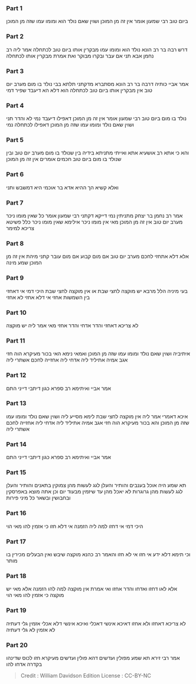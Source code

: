 
### Part 1
ביום טוב רבי שמעון אומר אין זה מן המוכן ושוין שאם נולד הוא ומומו עמו שזה מן המוכן 

### Part 2
דרש רבה בר רב הונא נולד הוא ומומו עמו מבקרין אותו ביום טוב לכתחלה אמר ליה רב נחמן אבא תני אם עבר ובקרו מבוקר ואת אמרת מבקרין אותו לכתחלה 

### Part 3
אמר אביי כותיה דרבה בר רב הונא מסתברא מדקתני תלתא בבי נולד בו מום מערב יום טוב אין מבקרין אותו ביום טוב לכתחלה הוא דלא הא דיעבד שפיר דמי 

### Part 4
נולד בו מום ביום טוב רבי שמעון אומר אין זה מן המוכן דאפילו דיעבד נמי לא והדר תני ושוין שאם נולד ומומו עמו שזה מן המוכן דאפילו לכתחלה נמי 

### Part 5
והא כי אתא רב אושעיא אתא ואייתי מתניתא בידיה בין שנולד בו מום מערב יום טוב ובין שנולד בו מום ביום טוב חכמים אומרים אין זה מן המוכן 

### Part 6
ואלא קשיא הך ההיא אדא בר אוכמי היא דמשבש ותני

### Part 7
אמר רב נחמן בר יצחק מתניתין נמי דייקא דקתני רבי שמעון אומר כל שאין מומו ניכר מערב יום טוב אין זה מן המוכן מאי אין מומו ניכר אילימא שאין מומו ניכר כלל פשיטא צריכא למימר 

### Part 8
אלא דלא אתחזי לחכם מערב יום טוב אם מום קבוע אם מום עובר קתני מיהת אין זה מן המוכן שמע מינה 

### Part 9
בעי מיניה הלל מרבא יש מוקצה לחצי שבת או אין מוקצה לחצי שבת היכי דמי אי דאחזי בין השמשות אחזי אי דלא אחזי לא אחזי 

### Part 10
לא צריכא דאחזי והדר אדחי והדר אחזי מאי אמר ליה יש מוקצה

### Part 11
איתיביה ושוין שאם נולד ומומו עמו שזה מן המוכן ואמאי נימא האי בכור מעיקרא הוה חזי אגב אמיה אתיליד ליה אדחי ליה אחזייה לחכם אשתרי ליה 

### Part 12
אמר אביי ואיתימא רב ספרא כגון דיתבי דייני התם 

### Part 13
איכא דאמרי אמר ליה אין מוקצה לחצי שבת לימא מסייע ליה ושוין שאם נולד ומומו עמו שזה מן המוכן והא בכור מעיקרא הוה חזי אגב אמיה אתיליד ליה אדחי ליה אחזייה לחכם אשתרי ליה 

### Part 14
אמר אביי ואיתימא רב ספרא כגון דיתבי דייני התם 

### Part 15
תא שמע היה אוכל בענבים והותיר והעלן לגג לעשות מהן צמוקין בתאנים והותיר והעלן לגג לעשות מהן גרוגרות לא יאכל מהן עד שיזמין מבעוד יום וכן אתה מוצא באפרסקין ובחבושין ובשאר כל מיני פירות 

### Part 16
היכי דמי אי דחזו למה ליה הזמנה אי דלא חזו כי אזמין להו מאי הוי 

### Part 17
וכי תימא דלא ידע אי חזו אי לא חזו והאמר רב כהנא מוקצה שיבש ואין הבעלים מכירין בו מותר 

### Part 18
אלא לאו דחזו ואדחו והדר אחזו ואי אמרת אין מוקצה למה להו הזמנה אלא מאי יש מוקצה כי אזמין להו מאי הוי 

### Part 19
לא צריכא דאחזו ולא אחזו דאיכא אינשי דאכלי ואיכא אינשי דלא אכלי אזמין גלי דעתיה לא אזמין לא גלי דעתיה 

### Part 20
אמר רבי זירא תא שמע מפולין ועדשים דהא פולין ועדשים מעיקרא חזו לכוס שדינהו בקדרה אדחו להו

>Credit : William Davidson Edition
>License : CC-BY-NC